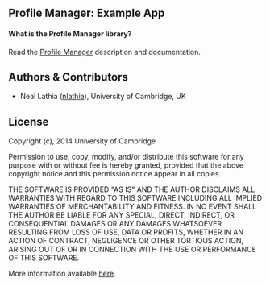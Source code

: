 ## Profile Manager: Example App

#### What is the Profile Manager library?

Read the [Profile Manager](https://github.com/xsenselabs/ProfileManager) description and documentation.

## Authors & Contributors

* Neal Lathia ([nlathia](https://github.com/nlathia)), University of Cambridge, UK

## License
Copyright (c), 2014 University of Cambridge

Permission to use, copy, modify, and/or distribute this software for any
purpose with or without fee is hereby granted, provided that the above
copyright notice and this permission notice appear in all copies.

THE SOFTWARE IS PROVIDED "AS IS" AND THE AUTHOR DISCLAIMS ALL WARRANTIES
WITH REGARD TO THIS SOFTWARE INCLUDING ALL IMPLIED WARRANTIES OF
MERCHANTABILITY AND FITNESS. IN NO EVENT SHALL THE AUTHOR BE LIABLE FOR ANY
SPECIAL, DIRECT, INDIRECT, OR CONSEQUENTIAL DAMAGES OR ANY DAMAGES
WHATSOEVER RESULTING FROM LOSS OF USE, DATA OR PROFITS, WHETHER IN AN
ACTION OF CONTRACT, NEGLIGENCE OR OTHER TORTIOUS ACTION, ARISING OUT OF OR
IN CONNECTION WITH THE USE OR PERFORMANCE OF THIS SOFTWARE.

More information available [here](http://en.wikipedia.org/wiki/BSD_licenses).
